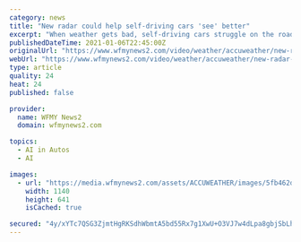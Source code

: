 ```yaml
---
category: news
title: "New radar could help self-driving cars 'see' better"
excerpt: "When weather gets bad, self-driving cars struggle on the road just like humans. As AccuWeather's Lincoln Riddle reports, a team from UC San Diego is looking to change that."
publishedDateTime: 2021-01-06T22:45:00Z
originalUrl: "https://www.wfmynews2.com/video/weather/accuweather/new-radar-could-help-self-driving-cars-see-better/607-cc1e455f-68ba-4292-aabb-b6eab62a8f3a"
webUrl: "https://www.wfmynews2.com/video/weather/accuweather/new-radar-could-help-self-driving-cars-see-better/607-cc1e455f-68ba-4292-aabb-b6eab62a8f3a"
type: article
quality: 24
heat: 24
published: false

provider:
  name: WFMY News2
  domain: wfmynews2.com

topics:
  - AI in Autos
  - AI

images:
  - url: "https://media.wfmynews2.com/assets/ACCUWEATHER/images/5fb462da-dda7-4113-b43a-a293d1e4d808/5fb462da-dda7-4113-b43a-a293d1e4d808_1140x641.jpg"
    width: 1140
    height: 641
    isCached: true

secured: "4y/xYTc7QSG3ZjmtHgRKSdhWbmtA5bd55Rx7g1XwU+O3VJ7w4dLpa8gbjSbLhpFF22vS5vJXfmypwcLI6rixPmMndWnVR2UrldEJt13QdTOfG6Rdm54jdgV7lCKQhM/+goIhoZEcQ7yA/lEDg12g1NZ3M6FZTBF1Lx3jPTeAxdS/9v+tjG2FWu8xN59KdGXY99IJgIOLiBcIujOk2K6NvnNYoDTkIHl3S0aVJ9GkEvyru8EYXqAnjv9R9glvWUbHQsjHvviJsAgQDaHW187dj8CBDGdIuEl7r4NAYuBHSKd1YHUskTvPlNTWaGnkJElbeuit6JniyxHjQSYQ/5NBYOfh7NxKtfZALOAdF22osqY=;HqXZxqC19i3aurTmXwrkIg=="
---
```


